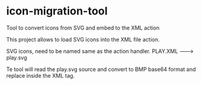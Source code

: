 # icon-migration-tool
Tool to convert icons from SVG and embed to the XML action

This project allows to load SVG icons into the XML file action.

SVG icons, need to be named same as the action handler.
PLAY.XML ---> play.svg

Te tool will read the play.svg source and convert to BMP base64 format and replace inside the XML <Icon> tag.
